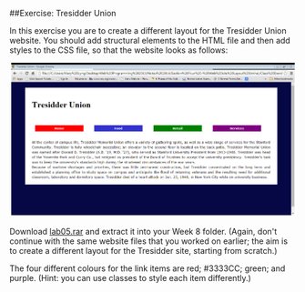 ##Exercise: Tresidder Union

In this exercise you are to create a different layout for the Tresidder Union website. You should add structural elements to the HTML file and then add styles to the CSS file, so that the website looks as follows:

![](./img/ex2.png)

Download [lab05.rar](archives/lab05.rar) and extract it into your Week 8 folder. (Again, don't continue with the same website files that you worked on earlier; the aim is to create a different layout for the Tresidder site, starting from scratch.)

The four different colours for the link items are red; #3333CC; green; and purple. (Hint: you can use classes to style each item differently.)
